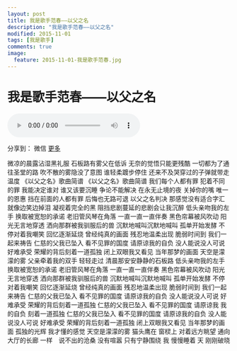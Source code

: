 ```yaml
---
layout: post
title: 我是歌手范春——以父之名
description: "我是歌手范春——以父之名"
modified: 2015-11-01
tags: [我是歌手]
comments: true
image:
  feature: 2015-11-01-我是歌手范春.jpg
---
```


# 我是歌手范春——以父之名

<audio controls>
  <source src="{{ site.url }}/songs/以父之名.ogg" ></source>
  <source src="{{ site.url }}/songs/以父之名.mp3" ></source>
</audio>

<span class="jiathis_txt">分享到：</span>
<a class="jiathis_button_weixin">微信</a> 
<a href="http://www.jiathis.com/share"  class="jiathis jiathis_txt jiathis_separator jtico jtico_jiathis" target="_blank">更多</a>
<a class="jiathis_counter_style"></a> </div> 
<script type="text/javascript" src="http://v3.jiathis.com/code/jia.js?uid=1" charset="utf-8"></script>

微凉的晨露沾湿黑礼服
石板路有雾父在低诉
无奈的觉悟只能更残酷
一切都为了通往圣堂的路
吹不散的雾隐没了意图
谁轻柔踱步停住
还来不及哭穿过的子弹就带走温度
《以父之名》歌曲简谱
《以父之名》歌曲简谱
我们每个人都有罪
犯着不同的罪
我能决定谁对
谁又该要沉睡
争论不能解决
在永无止境的夜
关掉你的嘴
唯一的恩惠
挡在前面的人都有罪
后悔也无路可退
以父之名判决
那感觉没有适合字汇
就像边笑边掉泪
凝视着完全的黑
阻挡悲剧蔓延的悲剧会让我沉醉
低头亲吻我的左手
换取被宽恕的承诺
老旧管风琴在角落
一直一直一直伴奏
黑色帘幕被风吹动
阳光无言地穿透
洒向那群被我驯服后的兽
沉默地喊叫沉默地喊叫
孤单开始发酵
不停对着我嘲笑
回忆逐渐延烧
曾经纯真的画面
残忍地温柔出现
脆弱时间到
我们一起来祷告
仁慈的父我已坠入
看不见罪的国度
请原谅我的自负
没人能说没人可说
好难承受
荣耀的背后刻着一道孤独
闭上双眼我又看见
当年那梦的画面
天空是濛濛的雾
父亲牵着我的双手
轻轻走过
清晨那安安静静的石板路
低头亲吻我的左手
换取被宽恕的承诺
老旧管风琴在角落
一直一直一直伴奏
黑色帘幕被风吹动
阳光无言地穿透
洒向那群被我驯服后的兽
沉默地喊叫沉默地喊叫
孤单开始发酵
不停对着我嘲笑
回忆逐渐延烧
曾经纯真的画面
残忍地温柔出现
脆弱时间到
我们一起来祷告
仁慈的父我已坠入
看不见罪的国度
请原谅我的自负
没人能说没人可说
好难承受
荣耀的背后刻着一道孤独
仁慈的父我已坠入
看不见罪的国度
请原谅我 我的自负
刻着一道孤独
仁慈的父我已坠入
看不见罪的国度
请原谅我的自负
没人能说没人可说
好难承受
荣耀的背后刻着一道孤独
闭上双眼我又看见 当年那梦的画面
孤独的光辉 我才懂的感觉
天空是濛濛的雾
猫头鹰在 窗棂上 对着远方眺望
通向 大厅的长廊
一样　说不出的沧桑
没有喧嚣 只有宁静围绕
我 慢慢睡着 天 刚刚破晓
